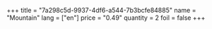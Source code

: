 +++
title = "7a298c5d-9937-4df6-a544-7b3bcfe84885"
name = "Mountain"
lang = ["en"]
price = "0.49"
quantity = 2
foil = false
+++
